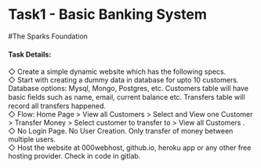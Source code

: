 # Task1 - Basic Banking System

#The Sparks Foundation

#### Task Details:<br>

◇ Create a simple dynamic website which has the following specs.<br>
◇ Start with creating a dummy data in database for upto 10 customers.<br>
Database options: Mysql, Mongo, Postgres, etc. Customers table will have basic ﬁelds such as name, email, current balance etc. Transfers table will record all transfers happened.<br>
◇ Flow: Home Page > View all Customers > Select and View one Customer > Transfer Money > Select customer to transfer to > View all Customers .<br>
◇ No Login Page. No User Creation. Only transfer of money between multiple users.<br>
◇ Host the website at 000webhost, github.io, heroku app or any other free hosting provider. Check in code in gitlab.
